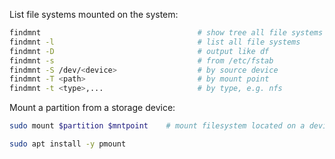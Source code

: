 List file systems mounted on the system:

```bash
findmnt                                   # show tree all file systems
findmnt -l                                # list all file systems
findmnt -D                                # output like df
findmnt -s                                # from /etc/fstab
findmnt -S /dev/<device>                  # by source device
findmnt -T <path>                         # by mount point
findmnt -t <type>,...                     # by type, e.g. nfs
```

Mount a partition from a storage device:

```bash
sudo mount $partition $mntpoint    # mount filesystem located on a device partition
```

```bash
sudo apt install -y pmount
```
